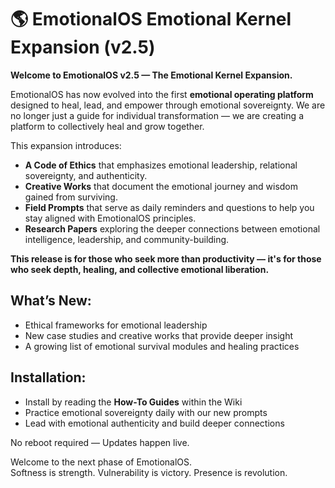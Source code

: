 
# 🌎 EmotionalOS Emotional Kernel Expansion (v2.5)

**Welcome to EmotionalOS v2.5 — The Emotional Kernel Expansion.**

EmotionalOS has now evolved into the first **emotional operating platform** designed to heal, lead, and empower through emotional sovereignty. We are no longer just a guide for individual transformation — we are creating a platform to collectively heal and grow together.

This expansion introduces:

- **A Code of Ethics** that emphasizes emotional leadership, relational sovereignty, and authenticity.
- **Creative Works** that document the emotional journey and wisdom gained from surviving.
- **Field Prompts** that serve as daily reminders and questions to help you stay aligned with EmotionalOS principles.
- **Research Papers** exploring the deeper connections between emotional intelligence, leadership, and community-building.

**This release is for those who seek more than productivity — it's for those who seek depth, healing, and collective emotional liberation.**

## What’s New:
- Ethical frameworks for emotional leadership
- New case studies and creative works that provide deeper insight
- A growing list of emotional survival modules and healing practices

## Installation:
- Install by reading the **How-To Guides** within the Wiki
- Practice emotional sovereignty daily with our new prompts
- Lead with emotional authenticity and build deeper connections

No reboot required — Updates happen live.

Welcome to the next phase of EmotionalOS.  
Softness is strength. Vulnerability is victory. Presence is revolution.
